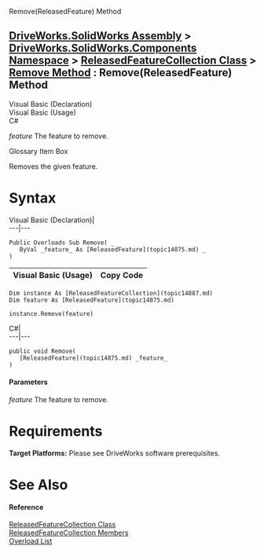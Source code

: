 Remove(ReleasedFeature) Method   
  
[DriveWorks.SolidWorks Assembly](topic13342.md) > [DriveWorks.SolidWorks.Components Namespace](topic13925.md) > [ReleasedFeatureCollection Class](topic14887.md) > [Remove Method](topic14895.md) : Remove(ReleasedFeature) Method  
---  
  
Visual Basic (Declaration)    
Visual Basic (Usage)    
C# 

_feature_
    The feature to remove.

Glossary Item Box

Removes the given feature. 

# Syntax

Visual Basic (Declaration)|   
---|---  
      
    
    Public Overloads Sub Remove( _
       ByVal _feature_ As [ReleasedFeature](topic14875.md) _
    )   
  
Visual Basic (Usage)| Copy Code  
---|---  
      
    
    Dim instance As [ReleasedFeatureCollection](topic14887.md)
    Dim feature As [ReleasedFeature](topic14875.md)
     
    instance.Remove(feature)  
  
C#|   
---|---  
      
    
    public void Remove( 
       [ReleasedFeature](topic14875.md) _feature_
    )  
  
#### Parameters

 _feature_
    The feature to remove.

# Requirements

**Target Platforms:** Please see DriveWorks software prerequisites.

# See Also

#### Reference

[ReleasedFeatureCollection Class](topic14887.md)   
[ReleasedFeatureCollection Members](topic14888.md)   
[Overload List](topic14895.md)


